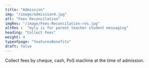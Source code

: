 ```yaml
---
title: "Admission"
img: "/image/admission4.jpg"
alt: "Fees Reconcilation"
imgRes: "/image/Fees-Reconcilation-res.jpg" 
altRes :  "myly is for parent teacher student messaging" 
heading: "Collect Fees"  
weight: 4
typeofpage: "featuresBenefits"
draft: false
---
```


Collect fees by cheque, cash, PoS machine at the time of admission.